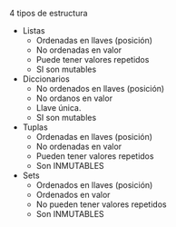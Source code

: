 4 tipos de estructura

- Listas
  - Ordenadas en llaves (posición)
  - No ordenadas en valor
  - Puede tener valores repetidos
  - SI son mutables
- Diccionarios
  - No ordenados en llaves (posición)
  - No ordanos en valor
  - Llave única.
  - SI son mutables
- Tuplas
  - Ordenadas en llaves (posición)
  - No ordenadas en valor
  - Pueden tener valores repetidos
  - Son INMUTABLES
- Sets
  - Ordenados en llaves (posición)
  - Ordenados en valor
  - No pueden tener valores repetidos
  - Son INMUTABLES
